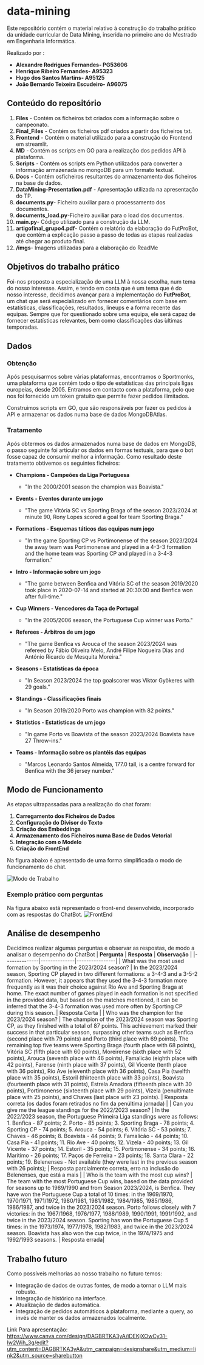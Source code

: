 # data-mining
Este repositório contém o material relativo à construção do trabalho prático da unidade curricular de Data Mining, inserida no primeiro ano do Mestrado em Engenharia Informática.

Realizado por :
  - **Alexandre Rodrigues Fernandes- PG53606**
  - **Henrique Ribeiro Fernandes- A95323**
  - **Hugo dos Santos Martins- A95125**
  - **João Bernardo Teixeira Escudeiro- A96075**


## Conteúdo do repositório
  1. **Files** - Contém os ficheiros txt criados com a informação sobre o campeonato.
  2. **Final_Files** - Contém os ficheiros pdf criados a partir dos ficheiros txt.
  3. **Frontend** - Contém o material utilizado para a construção do Frontend em streamlit.
  4. **MD** - Contém os scripts em GO para a realização dos pedidos API à plataforma.
  5. **Scripts** - Contém os scripts em Python utilizados para converter a informação armazenada no mongoDB para um formato textual.
  6. **Docs** - Contém osficheiros resultantes do armazenamento dos ficheiros na base de dados.
  7. **DataMining-Presentation.pdf** - Apresentação utilizada na apresentação do TP.
  8. **documents.py**- Ficheiro auxiliar para o processamento dos documentos.
  9. **documents_load.py**-Ficheiro auxiliar para o load dos documentos.
  10. **main.py**- Código utilizado para a construção da LLM.
  11. **artigofinal_grupo4.pdf**- Contém o relatório da elaboração do FutProBot, que contém a explicação passo a passo de todas as etapas realizadas até chegar ao produto final.
  12. **/imgs**- Imagens utilizadas para a elaboração do ReadMe


## Objetivos do trabalho prático
Foi-nos proposto a especialização de uma LLM à nossa escolha, num tema do nosso interesse. Assim, e tendo em conta que é um tema que é do nosso interesse, decidimos avançar para a implementação do **FutProBot**, um chat que será especializado em fornecer  comentários com base em estatísticas, classificações, resultados, lineups e a forma recente das equipas. Sempre que for questionado sobre uma equipa, ele será capaz de fornecer estatísticas relevantes, bem como classificações das  ́ultimas temporadas.

## Dados
### Obtenção
Após pesquisarmos sobre várias plataformas, encontramos o Sportmonks, uma plataforma que contém todo o tipo de estatísticas das principais ligas europeias, desde 2005. Entramos em contacto com a plataforma, pelo que nos foi fornecido um token gratuito que permite fazer pedidos ilimitados.

Construimos scripts em GO, que são responsáveis por fazer os pedidos à API e armazenar os dados numa base de dados MongoDBAtlas.

### Tratamento
Após obtermos os dados armazenados numa base de dados em MongoDB, o passo seguinte foi articular os dados em formas textuais, para que o bot fosse capaz de consumir melhor a informação.
Como resultado deste tratamento obtivemos os seguintes ficheiros:


- **Champions - Campeões da Liga Portuguesa**
  - "In the 2000/2001 season the champion was Boavista."

- **Events - Eventos durante um jogo**
  - "The game Vitória SC vs Sporting Braga of the season 2023/2024 at minute 90, Rony Lopes scored a goal for team Sporting Braga."

- **Formations - Esquemas táticos das equipas num jogo**
  - "In the game Sporting CP vs Portimonense of the season 2023/2024 the away team was Portimonense and played in a 4-3-3 formation and the home team was Sporting CP and played in a 3-4-3 formation."

- **Intro - Informação sobre um jogo**
  - "The game between Benfica and Vitória SC of the season 2019/2020 took place in 2020-07-14 and started at 20:30:00 and Benfica won after full-time."

- **Cup Winners - Vencedores da Taça de Portugal**
  - "In the 2005/2006 season, the Portuguese Cup winner was Porto."

- **Referees - Árbitros de um jogo**
  - "The game Benfica vs Arouca of the season 2023/2024 was refereed by Fábio Oliveira Melo, André Filipe Nogueira Dias and António Ricardo de Mesquita Moreira."

- **Seasons - Estatísticas da época**
  - "In Season 2023/2024 the top goalscorer was Viktor Gyökeres with 29 goals."

- **Standings - Classificações finais**
  - "In Season 2019/2020 Porto was champion with 82 points."

- **Statistics - Estatísticas de um jogo**
  - "In game Porto vs Boavista of the season 2023/2024 Boavista have 27 Throw-ins."

- **Teams - Informação sobre os plantéis das equipas**
  - "Marcos Leonardo Santos Almeida, 177.0 tall, is a centre forward for Benfica with the 36 jersey number."


## Modo de Funcionamento
As etapas ultrapassadas para a realização do chat foram:
1. **Carregamento dos Ficheiros de Dados**
2. **Configuração do Divisor do Texto**
3. **Criação dos Embeddings**
4. **Armazenamento dos Ficheiros numa Base de Dados Vetorial**
5. **Integração com o Modelo**
6. **Criação do FrontEnd**

Na figura abaixo é apresentado de uma forma simplificada o modo de funcionamento do chat.

![Modo de Trabalho](https://github.com/Shivverz/data-mining/raw/main/imgs/WorkMode.png)

### Exemplo prático com perguntas
Na figura abaixo está representado o front-end desenvolvido, incorporado com as respostas do ChatBot. 
![FrontEnd](https://github.com/Shivverz/data-mining/blob/main/imgs/frontend.png)

## Análise de desempenho
Decidimos realizar algumas perguntas e observar as respostas, de modo a analisar o desempenho do ChatBot
| **Pergunta** | **Resposta** | **Observação** |
|--------------|--------------|----------------|
| What was the most used formation by Sporting in the 2023/2024 season? | In the 2023/2024 season, Sporting CP played in two different formations: a 3-4-3 and a 3-5-2 formation. However, it appears that they used the 3-4-3 formation more frequently as it was their choice against Rio Ave and Sporting Braga at home. The exact number of games played in each formation is not specified in the provided data, but based on the matches mentioned, it can be inferred that the 3-4-3 formation was used more often by Sporting CP during this season. | Resposta Certa |
| Who was the champion for the 2023/2024 season? | The champion of the 2023/2024 season was Sporting CP, as they finished with a total of 87 points. This achievement marked their success in that particular season, surpassing other teams such as Benfica (second place with 79 points) and Porto (third place with 69 points). The remaining top five teams were Sporting Braga (fourth place with 68 points), Vitória SC (fifth place with 60 points), Moreirense (sixth place with 52 points), Arouca (seventh place with 46 points), Famalicão (eighth place with 42 points), Farense (ninth place with 37 points), Gil Vicente (tenth place with 36 points), Rio Ave (eleventh place with 36 points), Casa Pia (twelfth place with 35 points), Estoril (thirteenth place with 33 points), Boavista (fourteenth place with 31 points), Estrela Amadora (fifteenth place with 30 points), Portimonense (sixteenth place with 29 points), Vizela (penultimate place with 25 points), and Chaves (last place with 23 points). | Resposta correta (os dados foram retirados no fim da penúltima jornada) |
| Can you give me the league standings for the 2022/2023 season? | In the 2022/2023 season, the Portuguese Primeira Liga standings were as follows: 1. Benfica - 87 points; 2. Porto - 85 points; 3. Sporting Braga - 78 points; 4. Sporting CP - 74 points; 5. Arouca - 54 points; 6. Vitória SC - 53 points; 7. Chaves - 46 points; 8. Boavista - 44 points; 9. Famalicão - 44 points; 10. Casa Pia - 41 points; 11. Rio Ave - 40 points; 12. Vizela - 40 points; 13. Gil Vicente - 37 points; 14. Estoril - 35 points; 15. Portimonense - 34 points; 16. Marítimo - 26 points; 17. Paços de Ferreira - 23 points; 18. Santa Clara - 22 points; 19. Belenenses - Not available (they were last in the previous season with 26 points); | Resposta parcialmente correta, erro na inclusão do Belenenses, que está a mais |
| Who is the team with the most cup wins? | The team with the most Portuguese Cup wins, based on the data provided for seasons up to 1989/1990 and from Season 2023/2024, is Benfica. They have won the Portuguese Cup a total of 10 times: in the 1969/1970, 1970/1971, 1971/1972, 1980/1981, 1981/1982, 1984/1985, 1985/1986, 1986/1987, and twice in the 2023/2024 season. Porto follows closely with 7 victories: in the 1967/1968, 1976/1977, 1988/1989, 1990/1991, 1991/1992, and twice in the 2023/2024 season. Sporting has won the Portuguese Cup 5 times: in the 1973/1974, 1977/1978, 1982/1983, and twice in the 2023/2024 season. Boavista has also won the cup twice, in the 1974/1975 and 1992/1993 seasons. | Resposta errada|


## Trabalho futuro
Como possíveis melhorias ao nosso trabalho no futuro temos:
  - Integração de dados de outras fontes, de modo a tornar o LLM mais robusto.
  - Integração de histórico na interface.
  - Atualização de dados automática.
  - Integração de pedidos automáticos à plataforma, mediante a query, ao invés de manter os dados armazenados localmente.

Link Para apresentação: https://www.canva.com/design/DAGBRTKA3yA/iDEKjXOwCy31-Iw2Wih_3g/edit?utm_content=DAGBRTKA3yA&utm_campaign=designshare&utm_medium=link2&utm_source=sharebutton
